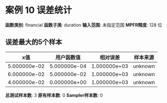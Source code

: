 # 案例 10 误差统计

**函数类别**: financial
**函数子类**: duration
**输入范围**: 未指定范围
**MPFR精度**: 128 位

## 误差最大的5个样本

| x值 | 用户函数值 | 相对误差 | 样本来源 |
|-----|-----------|----------|----------|
| 5.000000e-02 | 5.000000e-04 | 1.000000e+03 | unknown |
| 6.000000e-02 | 5.000000e-02 | 1.000000e+03 | unknown |
| 4.000000e-02 | 0.000000e+00 | 1.000000e+03 | unknown |

**总测试样本数**: 3
**原有样本数**: 0
**Sampler样本数**: 0
